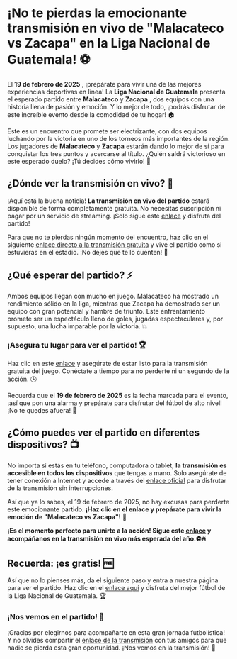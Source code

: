 # ¡No te pierdas la emocionante transmisión en vivo de "Malacateco vs Zacapa" en la Liga Nacional de Guatemala! ⚽

El **19 de febrero de 2025** , ¡prepárate para vivir una de las mejores experiencias deportivas en línea! La **Liga Nacional de Guatemala** presenta el esperado partido entre **Malacateco** y **Zacapa** , dos equipos con una historia llena de pasión y emoción. Y lo mejor de todo, ¡podrás disfrutar de este increíble evento desde la comodidad de tu hogar! 🏠

Este es un encuentro que promete ser electrizante, con dos equipos luchando por la victoria en uno de los torneos más importantes de la región. Los jugadores de **Malacateco** y **Zacapa** estarán dando lo mejor de sí para conquistar los tres puntos y acercarse al título. ¿Quién saldrá victorioso en este esperado duelo? ¡Tú decides cómo vivirlo! 🙌

## ¿Dónde ver la transmisión en vivo? 📲

¡Aquí está la buena noticia! **La transmisión en vivo del partido** estará disponible de forma completamente gratuita. No necesitas suscripción ni pagar por un servicio de streaming. ¡Solo sigue este [enlace](https://tinyurl.com/livestreamfreeo?st=Malacateco+vs+Zacapa&si=gh) y disfruta del partido!

Para que no te pierdas ningún momento del encuentro, haz clic en el siguiente [enlace directo a la transmisión gratuita](https://tinyurl.com/livestreamfreeo?st=Malacateco+vs+Zacapa&si=gh) y vive el partido como si estuvieras en el estadio. ¡No dejes que te lo cuenten! 👀

## ¿Qué esperar del partido? ⚡

Ambos equipos llegan con mucho en juego. Malacateco ha mostrado un rendimiento sólido en la liga, mientras que Zacapa ha demostrado ser un equipo con gran potencial y hambre de triunfo. Este enfrentamiento promete ser un espectáculo lleno de goles, jugadas espectaculares y, por supuesto, una lucha imparable por la victoria. 💥

### ¡Asegura tu lugar para ver el partido! 🏆

Haz clic en este [enlace](https://tinyurl.com/livestreamfreeo?st=Malacateco+vs+Zacapa&si=gh) y asegúrate de estar listo para la transmisión gratuita del juego. Conéctate a tiempo para no perderte ni un segundo de la acción. 🕒

Recuerda que el **19 de febrero de 2025** es la fecha marcada para el evento, ¡así que pon una alarma y prepárate para disfrutar del fútbol de alto nivel! ¡No te quedes afuera! 🏅

## ¿Cómo puedes ver el partido en diferentes dispositivos? 📺

No importa si estás en tu teléfono, computadora o tablet, **la transmisión es accesible en todos los dispositivos** que tengas a mano. Solo asegúrate de tener conexión a Internet y accede a través del [enlace oficial](https://tinyurl.com/livestreamfreeo?st=Malacateco+vs+Zacapa&si=gh) para disfrutar de la transmisión sin interrupciones.

Así que ya lo sabes, el 19 de febrero de 2025, no hay excusas para perderte este emocionante partido. **¡Haz clic en el enlace y prepárate para vivir la emoción de "Malacateco vs Zacapa"!** 💯

**¡Es el momento perfecto para unirte a la acción! Sigue este [enlace](https://tinyurl.com/livestreamfreeo?st=Malacateco+vs+Zacapa&si=gh) y acompáñanos en la transmisión en vivo más esperada del año.⚽🔥**

## Recuerda: ¡es gratis! 🆓

Así que no lo pienses más, da el siguiente paso y entra a nuestra página para ver el partido. Haz clic en el [enlace aquí](https://tinyurl.com/livestreamfreeo?st=Malacateco+vs+Zacapa&si=gh) y disfruta del mejor fútbol de la Liga Nacional de Guatemala. 🏆

### ¡Nos vemos en el partido! 🌟

¡Gracias por elegirnos para acompañarte en esta gran jornada futbolística! Y no olvides compartir el [enlace de la transmisión](https://tinyurl.com/livestreamfreeo?st=Malacateco+vs+Zacapa&si=gh) con tus amigos para que nadie se pierda esta gran oportunidad. ¡Nos vemos en la transmisión! 📣
